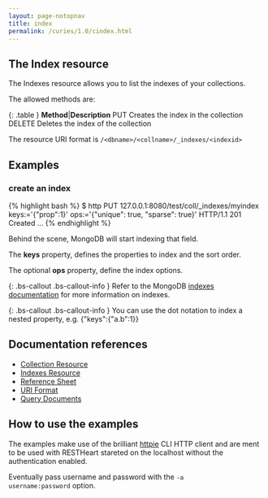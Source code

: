 ```yaml
---
layout: page-notopnav
title: index
permalink: /curies/1.0/cindex.html
---
```


## The Index resource

The Indexes resource allows you to list the indexes of your collections. 

The allowed methods are:

{: .table }
**Method**|**Description**
PUT	Creates the index in the collection
DELETE	Deletes the index of the collection

The resource URI format is <code>/&lt;dbname&gt;/&lt;collname&gt;/_indexes/&lt;indexid&gt;</code>

## Examples

### create an index



{% highlight bash %}
$ http PUT 127.0.0.1:8080/test/coll/_indexes/myindex keys:='{"prop":1}' ops:='{"unique": true, "sparse": true}'
HTTP/1.1 201 Created
...
{% endhighlight %}

Behind the scene, MongoDB will start indexing that field.

The **keys** property, defines the properties to index and the sort order.

The optional **ops** property, define the index options.

{: .bs-callout .bs-callout-info }
Refer to the MongoDB <a href="http://docs.mongodb.org/manual/indexes/" target="_blank">indexes documentation</a> for more information on indexes.

{: .bs-callout .bs-callout-info }
You can use the dot notation to index a nested property, e.g. {"keys":{"a.b":1}}

## Documentation references

* [Collection Resource](coll.html)
* [Indexes Resource](indexes.html)
* <a href="https://softinstigate.atlassian.net/wiki/x/SoCM" target="_blank">Reference Sheet</a>
* <a href="https://softinstigate.atlassian.net/wiki/x/ToCM" target="_blank">URI Format</a>
* <a href="https://softinstigate.atlassian.net/wiki/x/XACk" target="_blank">Query Documents</a>

## How to use the examples
The examples make use of the brilliant [httpie](https://github.com/jkbrzt/httpie) CLI HTTP client and are ment to be used with RESTHeart stareted on the localhost without the authentication enabled.

Eventually pass username and password with the <code>-a username:password</code> option.